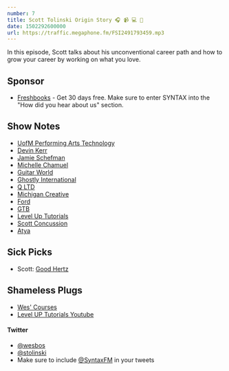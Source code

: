 ```yaml
---
number: 7
title: Scott Tolinski Origin Story 🎧 📹 💻 🕺
date: 1502292600000
url: https://traffic.megaphone.fm/FSI2491793459.mp3
---
```


In this episode, Scott talks about his unconventional career path and how to grow your career by working on what you love.

## Sponsor

* [Freshbooks](https://freshbooks.com/syntax) - Get 30 days free. Make sure to enter SYNTAX into the "How did you hear about us" section.

## Show Notes

* [UofM Performing Arts Technology](https://www.music.umich.edu/departments/pat/index.php)
* [Devin Kerr](http://www.devinkerr.com/)
* [Jamie Schefman](http://partybabymusic.com/)
* [Michelle Chamuel](http://michellechamuel.com/)
* [Guitar World](http://www.guitarworld.com/)
* [Ghostly International](http://www.ghostly.com/)
* [Q LTD](http://qltd.com/)
* [Michigan Creative](https://creative.umich.edu/)
* [Ford](http://www.ford.com/)
* [GTB](https://www.gtb.com/)
* [Level Up Tutorials](https://www.leveluptutorials.com/)
* [Scott Concussion](https://www.youtube.com/edit?o=U&video_id=ApwQLpJgmqc)
* [Atya](https://getatya.com)

## Sick Picks
* Scott: [Good Hertz](https://goodhertz.co/)

## Shameless Plugs
* [Wes' Courses](https://wesbos.com/courses)
* [Level UP Tutorials Youtube](https://www.youtube.com/user/LevelUpTuts)

#### Twitter
 * [@wesbos](https://twitter.com/wesbos)
 * [@stolinski](https://twitter.com/stolinski)
 * Make sure to include [@SyntaxFM](https://twitter.com/SyntaxFM) in your tweets
